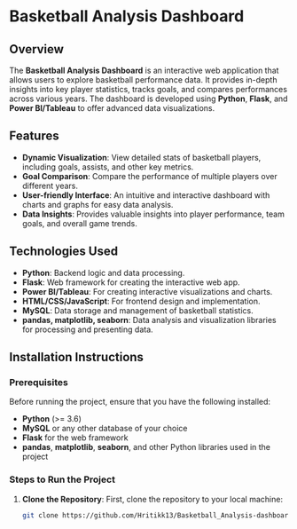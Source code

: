 # Basketball Analysis Dashboard

## Overview
The **Basketball Analysis Dashboard** is an interactive web application that allows users to explore basketball performance data. It provides in-depth insights into key player statistics, tracks goals, and compares performances across various years. The dashboard is developed using **Python**, **Flask**, and **Power BI/Tableau** to offer advanced data visualizations.

## Features
- **Dynamic Visualization**: View detailed stats of basketball players, including goals, assists, and other key metrics.
- **Goal Comparison**: Compare the performance of multiple players over different years.
- **User-friendly Interface**: An intuitive and interactive dashboard with charts and graphs for easy data analysis.
- **Data Insights**: Provides valuable insights into player performance, team goals, and overall game trends.

## Technologies Used
- **Python**: Backend logic and data processing.
- **Flask**: Web framework for creating the interactive web app.
- **Power BI/Tableau**: For creating interactive visualizations and charts.
- **HTML/CSS/JavaScript**: For frontend design and implementation.
- **MySQL**: Data storage and management of basketball statistics.
- **pandas, matplotlib, seaborn**: Data analysis and visualization libraries for processing and presenting data.

## Installation Instructions

### Prerequisites
Before running the project, ensure that you have the following installed:
- **Python** (>= 3.6)
- **MySQL** or any other database of your choice
- **Flask** for the web framework
- **pandas**, **matplotlib**, **seaborn**, and other Python libraries used in the project

### Steps to Run the Project

1. **Clone the Repository**:
   First, clone the repository to your local machine:
   ```bash
   git clone https://github.com/Hritikk13/Basketball_Analysis-dashboard.git



